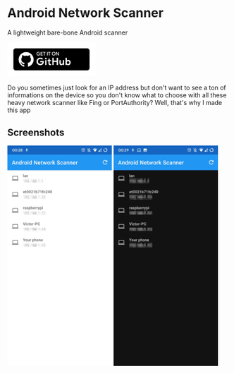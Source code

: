 # Android Network Scanner
A lightweight bare-bone Android scanner

<a href="https://github.com/Victor-Bo/android-network-scanner/releases/latest"><img width="200px" src=".readme/get-it-on-github.svg"></a>

Do you sometimes just look for an IP address but don't want to see a ton of informations on the device so you don't know what to choose with all these heavy network scanner like Fing or PortAuthority? Well, that's why I made this app

## Screenshots

<img src=".readme/screen_light.jpg" height="500px"> <img src=".readme/screen_dark.jpg" height="500px">

